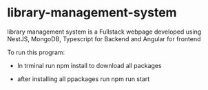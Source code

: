 # library-management-system
library management system is a Fullstack webpage developed using NestJS, MongoDB, Typescript for Backend and Angular for frontend

To run this program:

- In trminal run npm install to download all packages

- after installing all ppackages run npm run start

